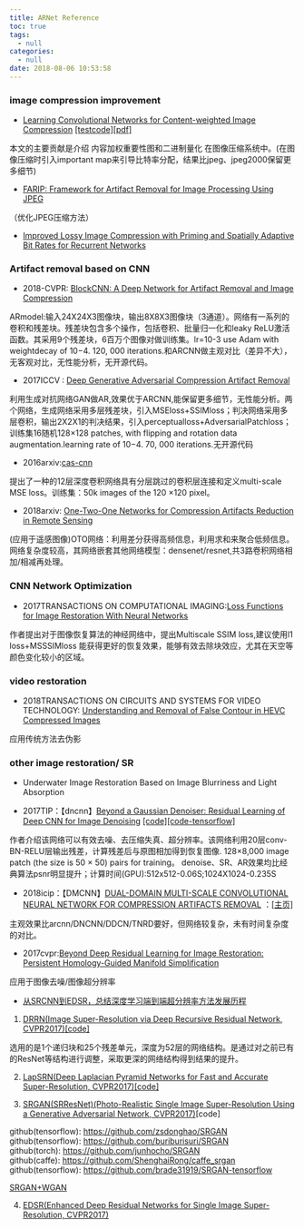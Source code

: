 ```yaml
---
title: ARNet Reference
toc: true
tags:
  - null
categories:
  - null
date: 2018-08-06 10:53:58
---
```


<!--more-->



### image compression improvement
* [Learning Convolutional Networks for Content-weighted Image Compression](http://www2.comp.polyu.edu.hk/~15903062r/content-weighted-image-compression.html) [[testcode]](https://github.com/limuhit/ImageCompression)[[pdf]](http://www2.comp.polyu.edu.hk/~15903062r/project_image_compression/egpaper_final.pdf)

本文的主要贡献是介绍
内容加权重要性图和二进制量化
在图像压缩系统中。(在图像压缩时引入important map来引导比特率分配，结果比jpeg、jpeg2000保留更多细节)

* [FARIP: Framework for Artifact Removal for Image Processing Using JPEG](https://rd.springer.com/content/pdf/10.1007%2F978-3-319-91189-2_2.pdf)

（优化JPEG压缩方法）

- [Improved Lossy Image Compression with Priming and Spatially Adaptive Bit Rates for Recurrent Networks](http://openaccess.thecvf.com/content_cvpr_2018/CameraReady/1904.pdf)
### Artifact removal based on CNN

* 2018-CVPR: [ BlockCNN: A Deep Network for Artifact Removal and Image Compression](http://openaccess.thecvf.com/content_cvpr_2018_workshops/papers/w50/Maleki_BlockCNN_A_Deep_CVPR_2018_paper.pdf)

ARmodel:输入24X24X3图像块，输出8X8X3图像块（3通道）。网络有一系列的卷积和残差块。残差块包含多个操作，包括卷积、批量归一化和leaky ReLU激活函数。其采用9个残差块，6百万个图像对做训练集。lr=10-3 use Adam with weightdecay of 10−4. 120, 000 iterations.和ARCNN做主观对比（差异不大），无客观对比，无性能分析，无开源代码。

- 2017ICCV : [Deep Generative Adversarial Compression Artifact Removal](http://openaccess.thecvf.com/content_ICCV_2017/papers/Galteri_Deep_Generative_Adversarial_ICCV_2017_paper.pdf)

利用生成对抗网络GAN做AR,效果优于ARCNN,能保留更多细节，无性能分析。两个网络，生成网络采用多层残差块，引入MSEloss+SSIMloss；判决网络采用多层卷积，输出2X2X1的判决结果，引入perceptualloss+AdversarialPatchloss；训练集16随机128×128 patches, with flipping and rotation data augmentation.learning rate of 10−4. 70, 000 iterations.无开源代码

* 2016arxiv:[cas-cnn](https://arxiv.org/pdf/1611.07233.pdf)

提出了一种的12层深度卷积网络具有分层跳过的卷积层连接和定义multi-scale MSE loss。训练集：50k images of the 120 ×120 pixel。


* 2018arxiv: [One-Two-One Networks for Compression Artifacts Reduction in Remote Sensing](https://arxiv.org/pdf/1804.00256.pdf)

(应用于遥感图像)OTO网络：利用差分获得高频信息，利用求和来聚合低频信息。网络复杂度较高，其网络嵌套其他网络模型：densenet/resnet,共3路卷积网络相加/相减再处理。

### CNN Network Optimization
* 2017TRANSACTIONS ON COMPUTATIONAL IMAGING:[Loss Functions for Image Restoration With Neural Networks](https://ieeexplore.ieee.org/stamp/stamp.jsp?tp=&arnumber=7797130)

作者提出对于图像恢复算法的神经网络中，提出Multiscale SSIM loss,建议使用l1 loss+MSSSIMloss 能获得更好的恢复效果，能够有效去除块效应，尤其在天空等颜色变化较小的区域。

### video restoration

* 2018TRANSACTIONS ON CIRCUITS AND SYSTEMS FOR VIDEO TECHNOLOGY: [Understanding and Removal of False Contour in HEVC Compressed Images](https://ieeexplore.ieee.org/stamp/stamp.jsp?tp=&arnumber=7563448)
 
 应用传统方法去伪影


### other image restoration/ SR
- Underwater Image Restoration Based on Image Blurriness and Light Absorption

- 2017TIP：【dncnn】[Beyond a Gaussian Denoiser: Residual Learning
of Deep CNN for Image Denoising](https://ieeexplore.ieee.org/stamp/stamp.jsp?tp=&arnumber=7839189) [[code]](https://github.com/cszn/DnCNN/blob/master/TrainingCodes/DnCNN_TrainingCodes_v1.0/README.txt)[[code-tensorflow]](https://github.com/crisb-DUT/DnCNN-tensorflow)

作者介绍该网络可以有效去噪、去压缩失真、超分辨率。该网络利用20层conv-BN-RELU层输出残差，计算残差后与原图相加得到恢复图像.
128×8,000 image patch (the size is 50 × 50) pairs for training。 denoise、SR、AR效果均比经典算法psnr明显提升；计算时间(GPU):512x512-0.06S;1024X1024-0.235S

- 2018icip：【DMCNN】[DUAL-DOMAIN MULTI-SCALE CONVOLUTIONAL NEURAL NETWORK FOR
COMPRESSION ARTIFACTS REMOVAL](https://arxiv.org/pdf/1806.03275.pdf) ：[[主页]](https://i.buriedjet.com/projects/DMCNN/)

主观效果比arcnn/DNCNN/DDCN/TNRD要好，但网络较复杂，未有时间复杂度的对比。

- 2017cvpr:[Beyond Deep Residual Learning for Image Restoration: Persistent Homology-Guided Manifold Simplification](http://openaccess.thecvf.com/content_cvpr_2017_workshops/w12/papers/Bae_Beyond_Deep_Residual_CVPR_2017_paper.pdf)

应用于图像去噪/图像超分辨率

- [从SRCNN到EDSR，总结深度学习端到端超分辨率方法发展历程](https://blog.csdn.net/szfhy/article/details/80519563)

1.  [DRRN(Image Super-Resolution via Deep Recursive Residual Network, CVPR2017)](http://openaccess.thecvf.com/content_cvpr_2017/papers/Tai_Image_Super-Resolution_via_CVPR_2017_paper.pdf)[[code]](https://github.com/tyshiwo/DRRN_CVPR17)

选用的是1个递归块和25个残差单元，深度为52层的网络结构。是通过对之前已有的ResNet等结构进行调整，采取更深的网络结构得到结果的提升。

2.  [LapSRN(Deep Laplacian Pyramid Networks for Fast and Accurate Super-Resolution, CVPR2017)](https://arxiv.org/abs/1704.03915)[[code]](https://github.com/zjuela/LapSRN-tensorflow)

3. [SRGAN(SRResNet)(Photo-Realistic Single Image Super-Resolution Using a Generative Adversarial Network, CVPR2017)](https://arxiv.org/abs/1609.04802)[code]

github(tensorflow): https://github.com/zsdonghao/SRGAN
github(tensorflow): https://github.com/buriburisuri/SRGAN
github(torch): https://github.com/junhocho/SRGAN
github(caffe): https://github.com/ShenghaiRong/caffe_srgan
github(tensorflow): https://github.com/brade31919/SRGAN-tensorflow

[SRGAN+WGAN](https://github.com/JustinhoCHN/SRGAN_Wasserstein)

4. [EDSR(Enhanced Deep Residual Networks for Single Image Super-Resolution, CVPR2017)](https://arxiv.org/abs/1707.02921) 
